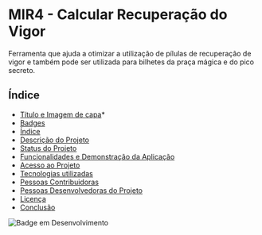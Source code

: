 # MIR4 - Calcular Recuperação do Vigor

Ferramenta que ajuda a otimizar a utilização de pílulas de recuperação de vigor e também pode ser utilizada para bilhetes da praça mágica e do pico secreto.

## Índice 
* [Título e Imagem de capa](#Título-e-Imagem-de-capa)* 
* [Badges](#badges)
* [Índice](#índice)
* [Descrição do Projeto](#descrição-do-projeto)
* [Status do Projeto](#status-do-Projeto)
* [Funcionalidades e Demonstração da Aplicação](#funcionalidades-e-demonstração-da-aplicação)
* [Acesso ao Projeto](#acesso-ao-projeto)
* [Tecnologias utilizadas](#tecnologias-utilizadas)
* [Pessoas Contribuidoras](#pessoas-contribuidoras)
* [Pessoas Desenvolvedoras do Projeto](#pessoas-desenvolvedoras)
* [Licença](#licença)
* [Conclusão](#conclusão)

![Badge em Desenvolvimento](http://img.shields.io/static/v1?label=STATUS&message=EM%20DESENVOLVIMENTO&color=GREEN&style=for-the-badge)
